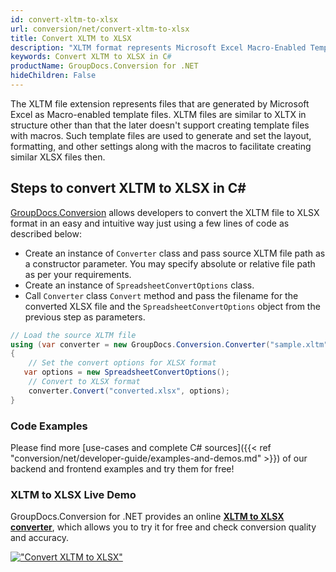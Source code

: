 ```yaml
---
id: convert-xltm-to-xlsx
url: conversion/net/convert-xltm-to-xlsx
title: Convert XLTM to XLSX
description: "XLTM format represents Microsoft Excel Macro-Enabled Template with .xltm extension. Learn how to convert XLTM to XLSX file programmatically in C# language using GroupDocs.Conversion for .NET library."
keywords: Convert XLTM to XLSX in C#
productName: GroupDocs.Conversion for .NET
hideChildren: False
---
```


The XLTM file extension represents files that are generated by Microsoft Excel as Macro-enabled template files. XLTM files are similar to XLTX in structure other than that the later doesn't support creating template files with macros. Such template files are used to generate and set the layout, formatting, and other settings along with the macros to facilitate creating similar XLSX files then.

## Steps to convert XLTM to XLSX in C#

[GroupDocs.Conversion](https://products.groupdocs.com/conversion/net) allows developers to convert the XLTM file to XLSX format in an easy and intuitive way just using a few lines of code as described below:

* Create an instance of `Converter` class and pass source XLTM file path as a constructor parameter. You may specify absolute or relative file path as per your requirements. 
* Create an instance of `SpreadsheetConvertOptions` class.
* Call `Converter` class `Convert` method and pass the filename for the converted XLSX file and the `SpreadsheetConvertOptions` object from the previous step as parameters.

```csharp
// Load the source XLTM file
using (var converter = new GroupDocs.Conversion.Converter("sample.xltm"))
{
    // Set the convert options for XLSX format
   var options = new SpreadsheetConvertOptions();
    // Convert to XLSX format
    converter.Convert("converted.xlsx", options);
}
```

### Code Examples

Please find more [use-cases and complete C# sources]({{< ref "conversion/net/developer-guide/examples-and-demos.md" >}}) of our backend and frontend examples and try them for free!

### XLTM to XLSX Live Demo

GroupDocs.Conversion for .NET provides an online [**XLTM to XLSX converter**](https://products.groupdocs.app/conversion/xltm-to-xlsx), which allows you to try it for free and check conversion quality and accuracy.

[!["Convert XLTM to XLSX"](conversion/net/images/convert-to-xlsx/convert-xltm-to-xlsx.png)](https://products.groupdocs.app/conversion/xltm-to-xlsx)
